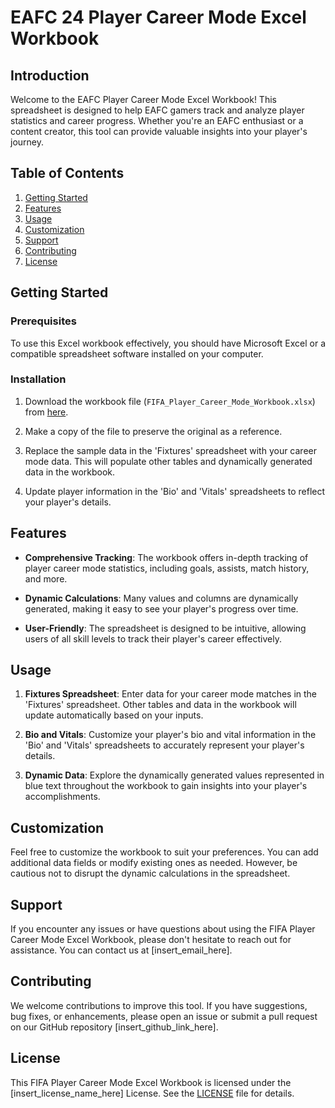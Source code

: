 # EAFC 24 Player Career Mode Excel Workbook

## Introduction

Welcome to the EAFC Player Career Mode Excel Workbook! This spreadsheet is designed to help EAFC gamers track and analyze player statistics and career progress. Whether you're an EAFC enthusiast or a content creator, this tool can provide valuable insights into your player's journey.

## Table of Contents

1. [Getting Started](#getting-started)
2. [Features](#features)
3. [Usage](#usage)
4. [Customization](#customization)
5. [Support](#support)
6. [Contributing](#contributing)
7. [License](#license)

## Getting Started

### Prerequisites

To use this Excel workbook effectively, you should have Microsoft Excel or a compatible spreadsheet software installed on your computer.

### Installation

1. Download the workbook file (`FIFA_Player_Career_Mode_Workbook.xlsx`) from [here](insert_link_here).

2. Make a copy of the file to preserve the original as a reference.

3. Replace the sample data in the 'Fixtures' spreadsheet with your career mode data. This will populate other tables and dynamically generated data in the workbook.

4. Update player information in the 'Bio' and 'Vitals' spreadsheets to reflect your player's details.

## Features

- **Comprehensive Tracking**: The workbook offers in-depth tracking of player career mode statistics, including goals, assists, match history, and more.

- **Dynamic Calculations**: Many values and columns are dynamically generated, making it easy to see your player's progress over time.

- **User-Friendly**: The spreadsheet is designed to be intuitive, allowing users of all skill levels to track their player's career effectively.

## Usage

1. **Fixtures Spreadsheet**: Enter data for your career mode matches in the 'Fixtures' spreadsheet. Other tables and data in the workbook will update automatically based on your inputs.

2. **Bio and Vitals**: Customize your player's bio and vital information in the 'Bio' and 'Vitals' spreadsheets to accurately represent your player's details.

3. **Dynamic Data**: Explore the dynamically generated values represented in blue text throughout the workbook to gain insights into your player's accomplishments.

## Customization

Feel free to customize the workbook to suit your preferences. You can add additional data fields or modify existing ones as needed. However, be cautious not to disrupt the dynamic calculations in the spreadsheet.

## Support

If you encounter any issues or have questions about using the FIFA Player Career Mode Excel Workbook, please don't hesitate to reach out for assistance. You can contact us at [insert_email_here].

## Contributing

We welcome contributions to improve this tool. If you have suggestions, bug fixes, or enhancements, please open an issue or submit a pull request on our GitHub repository [insert_github_link_here].

## License

This FIFA Player Career Mode Excel Workbook is licensed under the [insert_license_name_here] License. See the [LICENSE](LICENSE) file for details.
